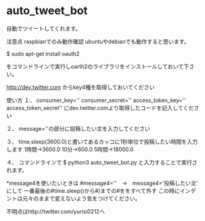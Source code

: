 # auto_tweet_bot
自動でツイートしてくれます。

注意点
raspbianでのみ動作確認
ubuntuやdebianでも動作すると思います。

$ sudo apt-get install oauth2

をコマンドラインで実行しoarth2のライブラリをインストールしておいて下さい。

http://dev.twitter.com
からkey4種を取得しておいてください

使い方
１、
consumer_key=''
consumer_secret=''
access_token_key=''
access_token_secret''
にdev.twitter.comより取得したコードを記入してください

２、
message=''の部分に投稿したい文を入力してください

３、
time.sleep(3600.0)と書いてあるカッコに1秒単位で投稿したい時間を入力します
1時間→3600.0
10分→600.0
5時間→18000.0

４、
コマンドラインで
$ python3 auto_tweet_bot.py
と入力することで実行されます。

*message4を使いたいときは
#message4=''　→　message4='投稿したい文'
にして
一番最後の#time.sleep()から#)までの#ををすべて外す
この時にインデントは元々のままで変えないよう気をつけてください。

不明点はhttp://twitter.com/yurisi0212へ



